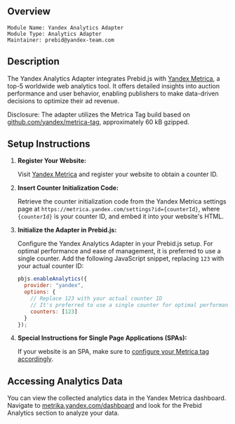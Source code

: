 ## Overview

```
Module Name: Yandex Analytics Adapter
Module Type: Analytics Adapter
Maintainer: prebid@yandex-team.com
```

## Description

The Yandex Analytics Adapter integrates Prebid.js with [Yandex Metrica](https://metrica.yandex.com/about), a top-5 worldwide web analytics tool. It offers detailed insights into auction performance and user behavior, enabling publishers to make data-driven decisions to optimize their ad revenue.

Disclosure: The adapter utilizes the Metrica Tag build based on [github.com/yandex/metrica-tag](https://github.com/yandex/metrica-tag), approximately 60 kB gzipped.

## Setup Instructions

1. **Register Your Website:**

   Visit [Yandex Metrica](https://metrica.yandex.com/) and register your website to obtain a counter ID.

2. **Insert Counter Initialization Code:**

   Retrieve the counter initialization code from the Yandex Metrica settings page at `https://metrica.yandex.com/settings?id={counterId}`, where `{counterId}` is your counter ID, and embed it into your website's HTML.

3. **Initialize the Adapter in Prebid.js:**

   Configure the Yandex Analytics Adapter in your Prebid.js setup. For optimal performance and ease of management, it is preferred to use a single counter. Add the following JavaScript snippet, replacing `123` with your actual counter ID:

   ```javascript
   pbjs.enableAnalytics({
     provider: "yandex",
     options: {
       // Replace 123 with your actual counter ID
       // It's preferred to use a single counter for optimal performance and ease of management
       counters: [123]
     }
   });
   ```

4. **Special Instructions for Single Page Applications (SPAs):**

   If your website is an SPA, make sure to [configure your Metrica tag accordingly](https://yandex.com/support/metrica/code/counter-spa-setup.html).

## Accessing Analytics Data

You can view the collected analytics data in the Yandex Metrica dashboard. Navigate to [metrika.yandex.com/dashboard](https://metrika.yandex.com/dashboard) and look for the Prebid Analytics section to analyze your data.
